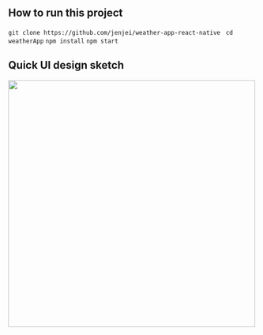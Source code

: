 ## How to run this project

``` git clone https://github.com/jenjei/weather-app-react-native ```
``` cd weatherApp```
``` npm install ```
``` npm start ```


## Quick UI design sketch

<img src='./assets/ui-sketch-weather' width="500">
